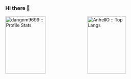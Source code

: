 ### Hi there 👋

<p>
  <img height="180em" width="50%" src="https://github-readme-stats.vercel.app/api?username=dangnm9699&show_icons=true&theme=synthwave" alt="dangnm9699 :: Profile Stats" />
  <img height="180em" width="49%" styles="align: right" src="https://github-readme-stats.vercel.app/api/top-langs/?username=dangnm9699&langs_count=10&theme=tokyonight&layout=compact" alt="AnhellO :: Top Langs" /></p>